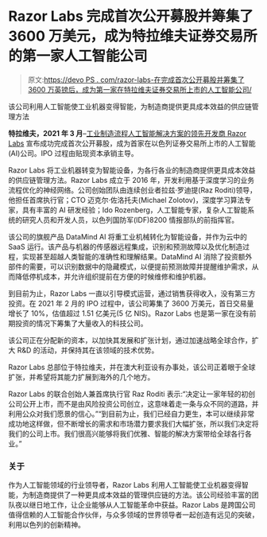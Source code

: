 # Razor Labs 完成首次公开募股并筹集了 3600 万美元，成为特拉维夫证券交易所的第一家人工智能公司

> 原文:[https://devo PS . com/razor-labs-在完成首次公开募股并筹集了 3600 万英镑后，成为第一家在特拉维夫证券交易所上市的人工智能公司/](https://devops.com/razor-labs-becomes-the-first-ai-company-on-tel-aviv-stock-exchange-after-completing-its-initial-public-offering-and-raising-36-million/)

该公司利用人工智能使工业机器变得智能，为制造商提供更具成本效益的供应链管理方法

**特拉维夫，2021 年 3 月**–[工业制造流程人工智能解决方案的领先开发商 Razor Labs](https://www.razor-labs.com/) 宣布成功完成首次公开募股，成为首家在以色列证券交易所上市的人工智能(AI)公司。IPO 过程由贴现资本承销主导。

Razor Labs 将工业机器转变为智能设备，为各行各业的制造商提供更具成本效益的供应链管理方法。Razor Labs 成立于 2016 年，开发利用基于深度学习的业务流程优化的神经网络。公司创始团队由连续创业者拉兹·罗迪提(Raz Roditi)领导，他担任首席执行官；CTO 迈克尔·佐洛托夫(Michael Zolotov)，深度学习算法专家，具有丰富的 AI 研发经验；Ido Rozenberg，人工智能专家，复杂人工智能系统的研究人员和开发人员，以色列国防军(IDF)8200 情报部队的前指挥官。

该公司的旗舰产品 DataMind AI 将重工业机械转化为智能设备，并作为云中的 SaaS 运行。该产品与机器的传感器远程集成，识别和预测故障以及优化制造过程，实现甚至超越人类智能的准确性和理解结果。DataMind AI 消除了投资额外部件的需要，可以识别数据中的隐藏模式，以便提前预测故障并提醒维护需求，从而降低停机成本，并允许组织提前在方便的时候维修和维护机器。

到目前为止，Razor Labs 一直以引导模式运营，通过销售获得收入，没有第三方投资。在 2021 年 2 月的 IPO 过程中，该公司筹集了 3600 万美元，首日交易量增长了 10%，估值超过 1.51 亿美元(5 亿 NIS)。Razor Labs 也是第一家在没有前期投资的情况下筹集了大量收入的科技公司。

该公司正在分配新的资本，以加快其发展和扩张计划，通过加速战略全球合作，扩大 R&D 的活动，并保持其在该领域的技术优势。

Razor Labs 总部位于特拉维夫，并在澳大利亚设有办事处，该公司正着眼于全球扩张，并希望将其能力扩展到海外的几个地方。

Razor Labs 的联合创始人兼首席执行官 Raz Roditi 表示:“决定让一家年轻的初创公司公开上市，而不是由风险投资公司创立，这意味着走一条与众不同的道路，并利用公众对我们愿景的信心。”“到目前为止，我们已经自力更生，本可以继续非常成功地这样做，但不断增长的需求和市场潜力要求我们大幅扩张，所以我们决定将我们的公司上市。我们很高兴能够将我们优雅、智能的解决方案带给全球各行各业。”

### 关于

作为人工智能领域的行业领导者，Razor Labs 利用人工智能使工业机器变得智能，为制造商提供了一种更具成本效益的管理供应链的方法。该公司经验丰富的团队夜以继日地工作，让企业能够从人工智能革命中获益。Razor Labs 是跨国公司值得信赖的人工智能合作伙伴，与众多领域的世界领导者一起创造有远见的突破，利用以色列的创新精神。